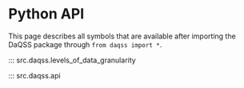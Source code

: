 # Python API

This page describes all symbols that are available after importing the DaQSS package through `from daqss import *`.

::: src.daqss.levels_of_data_granularity

::: src.daqss.api


